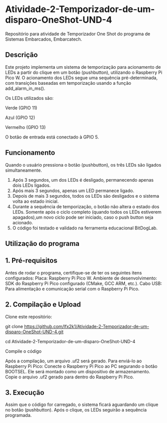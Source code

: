 # Atividade-2-Temporizador-de-um-disparo-OneShot-UND-4
Repositório para atividade de Temporizador One Shot do programa de Sistemas Embarcados, Embarcatech.

## Descrição
Este projeto implementa um sistema de temporização para acionamento de LEDs a partir do clique em um botão (pushbutton), utilizando o Raspberry Pi Pico W. O acionamento dos LEDs segue uma sequência pré-determinada, com transições baseadas em temporização usando a função add_alarm_in_ms().

Os LEDs utilizados são:

Verde (GPIO 11)

Azul (GPIO 12)

Vermelho (GPIO 13)

O botão de entrada está conectado à GPIO 5.

## Funcionamento
Quando o usuário pressiona o botão (pushbutton), os três LEDs são ligados simultaneamente.
1) Após 3 segundos, um dos LEDs é desligado, permanecendo apenas dois LEDs ligados.
2) Após mais 3 segundos, apenas um LED permanece ligado.
3) Depois de mais 3 segundos, todos os LEDs são desligados e o sistema volta ao estado inicial.
4) Durante a sequência de temporização, o botão não altera o estado dos LEDs. Somente após o ciclo completo (quando todos os LEDs estiverem apagados),um novo ciclo pode ser iniciado, caso o push button seja acionado.
5) O código foi testado e validado na ferramenta educacional BitDogLab.

## Utilização do programa

## 1. Pré-requisitos
Antes de rodar o programa, certifique-se de ter os seguintes itens configurados:
Placa: Raspberry Pi Pico W.
Ambiente de desenvolvimento: SDK do Raspberry Pi Pico configurado (CMake, GCC ARM, etc.).
Cabo USB: Para alimentação e comunicação serial com o Raspberry Pi Pico.

## 2. Compilação e Upload
Clone este repositório:

git clone https://github.com/lfx2k1/Atividade-2-Temporizador-de-um-disparo-OneShot-UND-4.git

cd Atividade-2-Temporizador-de-um-disparo-OneShot-UND-4

Compile o código

Após a compilação, um arquivo .uf2 será gerado. Para enviá-lo ao Raspberry Pi Pico:
Conecte o Raspberry Pi Pico ao PC segurando o botão BOOTSEL.
Ele será montado como um dispositivo de armazenamento.
Copie o arquivo .uf2 gerado para dentro do Raspberry Pi Pico.

## 3. Execução
Assim que o código for carregado, o sistema ficará aguardando um clique no botão (pushbutton).
Após o clique, os LEDs seguirão a sequência programada.
